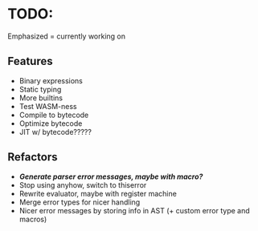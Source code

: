 # TODO:
Emphasized = currently working on

## Features
 * Binary expressions
 * Static typing
 * More builtins
 * Test WASM-ness
 * Compile to bytecode
 * Optimize bytecode
 * JIT w/ bytecode?????

## Refactors
* ***Generate parser error messages, maybe with macro?***
* Stop using anyhow, switch to thiserror
* Rewrite evaluator, maybe with register machine
* Merge error types for nicer handling
* Nicer error messages by storing info in AST (+ custom error type and macros)
